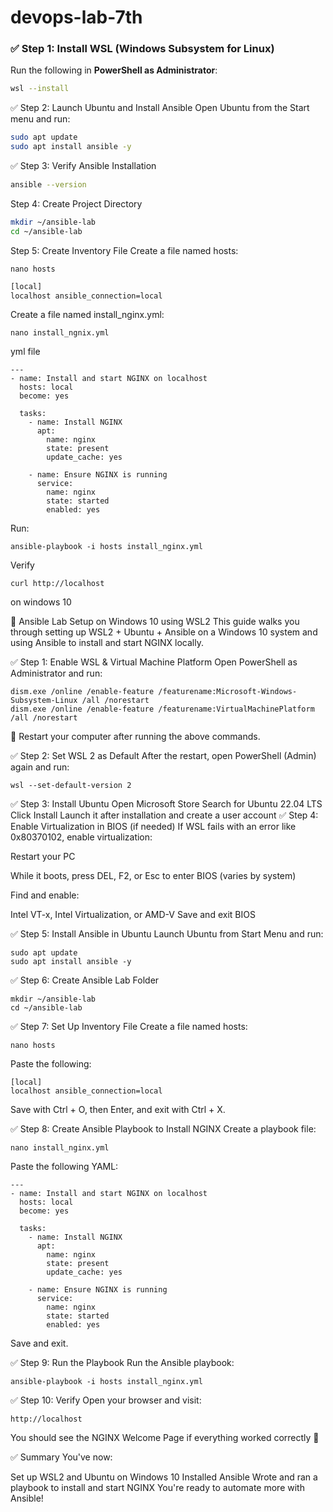 # devops-lab-7th
### ✅ Step 1: Install WSL (Windows Subsystem for Linux)

Run the following in **PowerShell as Administrator**:

```bash
wsl --install
```
✅ Step 2: Launch Ubuntu and Install Ansible
Open Ubuntu from the Start menu and run:

```bash
sudo apt update
sudo apt install ansible -y
```
✅ Step 3: Verify Ansible Installation
```bash
ansible --version
```
Step 4: Create Project Directory
```bash
mkdir ~/ansible-lab
cd ~/ansible-lab
```
Step 5: Create Inventory File
Create a file named hosts:
```
nano hosts
```
```bash
[local]
localhost ansible_connection=local
```
Create a file named install_nginx.yml:
```
nano install_ngnix.yml
```
yml file
```
---
- name: Install and start NGINX on localhost
  hosts: local
  become: yes

  tasks:
    - name: Install NGINX
      apt:
        name: nginx
        state: present
        update_cache: yes

    - name: Ensure NGINX is running
      service:
        name: nginx
        state: started
        enabled: yes
```
Run:
```
ansible-playbook -i hosts install_nginx.yml
```
Verify 
```
curl http://localhost
```


on windows 10

🚀 Ansible Lab Setup on Windows 10 using WSL2
This guide walks you through setting up WSL2 + Ubuntu + Ansible on a Windows 10 system and using Ansible to install and start NGINX locally.

✅ Step 1: Enable WSL & Virtual Machine Platform
Open PowerShell as Administrator and run:
```
dism.exe /online /enable-feature /featurename:Microsoft-Windows-Subsystem-Linux /all /norestart
dism.exe /online /enable-feature /featurename:VirtualMachinePlatform /all /norestart
```
🔁 Restart your computer after running the above commands.

✅ Step 2: Set WSL 2 as Default
After the restart, open PowerShell (Admin) again and run:
```
wsl --set-default-version 2
```
✅ Step 3: Install Ubuntu
Open Microsoft Store
Search for Ubuntu 22.04 LTS
Click Install
Launch it after installation and create a user account
✅ Step 4: Enable Virtualization in BIOS (if needed)
If WSL fails with an error like 0x80370102, enable virtualization:

Restart your PC

While it boots, press DEL, F2, or Esc to enter BIOS (varies by system)

Find and enable:

Intel VT-x, Intel Virtualization, or AMD-V
Save and exit BIOS

✅ Step 5: Install Ansible in Ubuntu
Launch Ubuntu from Start Menu and run:
```
sudo apt update
sudo apt install ansible -y
```
✅ Step 6: Create Ansible Lab Folder
```
mkdir ~/ansible-lab
cd ~/ansible-lab
```
✅ Step 7: Set Up Inventory File
Create a file named hosts:
```
nano hosts
```
Paste the following:
```
[local]
localhost ansible_connection=local
```
Save with Ctrl + O, then Enter, and exit with Ctrl + X.

✅ Step 8: Create Ansible Playbook to Install NGINX
Create a playbook file:
```
nano install_nginx.yml
```
Paste the following YAML:
```
---
- name: Install and start NGINX on localhost
  hosts: local
  become: yes

  tasks:
    - name: Install NGINX
      apt:
        name: nginx
        state: present
        update_cache: yes

    - name: Ensure NGINX is running
      service:
        name: nginx
        state: started
        enabled: yes
```
Save and exit.

✅ Step 9: Run the Playbook
Run the Ansible playbook:
```
ansible-playbook -i hosts install_nginx.yml
```
✅ Step 10: Verify
Open your browser and visit:
```
http://localhost
```
You should see the NGINX Welcome Page if everything worked correctly 🎉

✅ Summary
You've now:

Set up WSL2 and Ubuntu on Windows 10
Installed Ansible
Wrote and ran a playbook to install and start NGINX
You're ready to automate more with Ansible!

